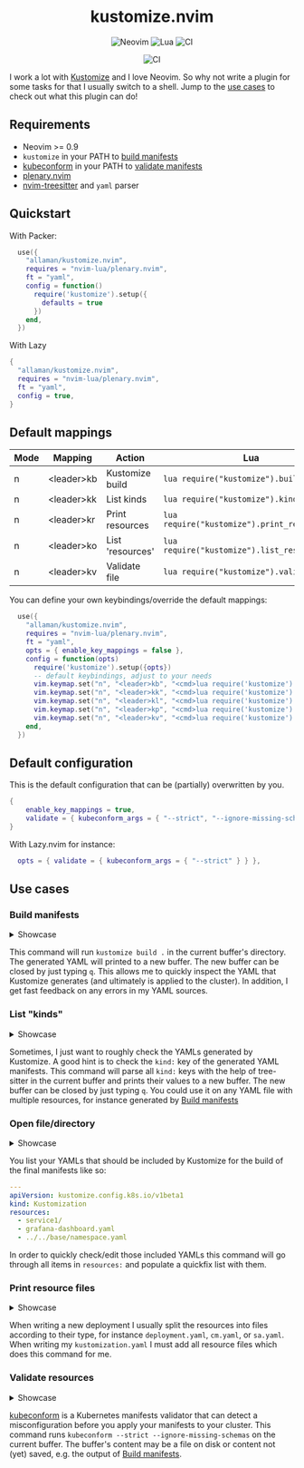 <h1 align="center">kustomize.nvim</h1>

<div align="center">
  <p>
    <img src="https://img.shields.io/badge/NeoVim-%2357A143.svg?&style=for-the-badge&logo=neovim&logoColor=white" alt="Neovim"/>
    <img src="https://img.shields.io/badge/lua-%232C2D72.svg?style=for-the-badge&logo=lua&logoColor=white" alt="Lua"/>
    <img src="https://github.com/Allaman/kustomize.nvim/actions/workflows/ci.yml/badge.svg" alt="CI"/>
  </p>
</div>
<div align="center">
  <p>
    <img src="https://github.com/Allaman/kustomize.nvim/actions/workflows/ci.yml/badge.svg" alt="CI"/>
  </p>
</div>

I work a lot with [Kustomize](https://kustomize.io/) and I love Neovim. So why not write a plugin for some tasks for that I usually switch to a shell.
Jump to the [use cases](#use-cases) to check out what this plugin can do!

## Requirements

- Neovim >= 0.9
- `kustomize` in your PATH to [build manifests](#build-manifests)
- [kubeconform](https://github.com/yannh/kubeconform) in your PATH to [validate manifests](#validate-resources)
- [plenary.nvim](https://github.com/nvim-lua/plenary.nvim)
- [nvim-treesitter](https://github.com/nvim-treesitter/nvim-treesitter) and `yaml` parser

## Quickstart

With Packer:

```lua
  use({
    "allaman/kustomize.nvim",
    requires = "nvim-lua/plenary.nvim",
    ft = "yaml",
    config = function()
      require('kustomize').setup({
        defaults = true
      })
    end,
  })
```

With Lazy

```lua
{
  "allaman/kustomize.nvim",
  requires = "nvim-lua/plenary.nvim",
  ft = "yaml",
  config = true,
}
```

## Default mappings

| Mode | Mapping      | Action           | Lua                                          | Command                    |
| ---- | ------------ | ---------------- | -------------------------------------------- | -------------------------- |
| n    | \<leader\>kb | Kustomize build  | `lua require("kustomize").build()`           | `:KustomizeBuild`          |
| n    | \<leader\>kk | List kinds       | `lua require("kustomize").kinds()`           | `:KustomizeListKinds`      |
| n    | \<leader\>kr | Print resources  | `lua require("kustomize").print_resources()` | `:KustomizePrintResources` |
| n    | \<leader\>ko | List 'resources' | `lua require("kustomize").list_resources()`  | `:KustomizeListResources`  |
| n    | \<leader\>kv | Validate file    | `lua require("kustomize").validate()`        | `:KustomizeValidate`       |

You can define your own keybindings/override the default mappings:

```lua
  use({
    "allaman/kustomize.nvim",
    requires = "nvim-lua/plenary.nvim",
    ft = "yaml",
    opts = { enable_key_mappings = false },
    config = function(opts)
      require('kustomize').setup({opts})
      -- default keybindings, adjust to your needs
      vim.keymap.set("n", "<leader>kb", "<cmd>lua require('kustomize').build()<cr>", { noremap = true })
      vim.keymap.set("n", "<leader>kk", "<cmd>lua require('kustomize').kinds()<cr>", { noremap = true })
      vim.keymap.set("n", "<leader>kl", "<cmd>lua require('kustomize').list_resources()<cr>", { noremap = true })
      vim.keymap.set("n", "<leader>kp", "<cmd>lua require('kustomize').print_resources()<cr>", { noremap = true })
      vim.keymap.set("n", "<leader>kv", "<cmd>lua require('kustomize').validate()<cr>", { noremap = true })
    end,
  })
```

## Default configuration

This is the default configuration that can be (partially) overwritten by you.

```lua
{
    enable_key_mappings = true,
    validate = { kubeconform_args = { "--strict", "--ignore-missing-schemas" } }
}
```

With Lazy.nvim for instance:

```lua
  opts = { validate = { kubeconform_args = { "--strict" } } },
```

## Use cases

### Build manifests

<details>
<summary>Showcase</summary

![kustomize.nvim-build.gif](https://s1.gifyu.com/images/kustomize.nvim-build.gif)

</details>

This command will run `kustomize build .` in the current buffer's directory. The generated YAML will printed to a new buffer. The new buffer can be closed by just typing `q`.
This allows me to quickly inspect the YAML that Kustomize generates (and ultimately is applied to the cluster). In addition, I get fast feedback on any errors in my YAML sources.

### List "kinds"

<details>
<summary>Showcase</summary

![kustomize.nvim-kinds.gif](https://s4.gifyu.com/images/kustomize.nvim-kinds.gif)

</details>

Sometimes, I just want to roughly check the YAMLs generated by Kustomize. A good hint is to check the `kind:` key of the generated YAML manifests. This command will parse all `kind:` keys with the help of tree-sitter in the current buffer and prints their values to a new buffer. The new buffer can be closed by just typing `q`. You could use it on any YAML file with multiple resources, for instance generated by [Build manifests](#build-manifests)

### Open file/directory

<details>
<summary>Showcase</summary

TODO: update gif to illustrate new quickfix list feature
![kustomize.nvim-open.gif](https://s4.gifyu.com/images/kustomize.nvim-open.gif)

</details>

You list your YAMLs that should be included by Kustomize for the build of the final manifests like so:

```yaml
---
apiVersion: kustomize.config.k8s.io/v1beta1
kind: Kustomization
resources:
  - service1/
  - grafana-dashboard.yaml
  - ../../base/namespace.yaml
```

In order to quickly check/edit those included YAMLs this command will go through all items in `resources:` and populate a quickfix list with them.

### Print resource files

<details>
<summary>Showcase</summary

[![kustomize.nvim-resources.gif](https://s4.gifyu.com/images/kustomize.nvim-resources.gif)](https://gifyu.com/image/ShTyF)

</details>

When writing a new deployment I usually split the resources into files according to their type, for instance `deployment.yaml`, `cm.yaml`, or `sa.yaml`. When writing my `kustomization.yaml` I must add all resource files which does this command for me.

### Validate resources

<details>
<summary>Showcase</summary

[![kustomize.nvim-validate.gif](https://s1.gifyu.com/images/kustomize.nvim-validate.gif)](https://gifyu.com/image/ShQmx)

</details>

[kubeconform](https://github.com/yannh/kubeconform) is a Kubernetes manifests validator that can detect a misconfiguration before you apply your manifests to your cluster. This command runs `kubeconform --strict --ignore-missing-schemas` on the current buffer. The buffer's content may be a file on disk or content not (yet) saved, e.g. the output of [Build manifests](#build-manifests).
